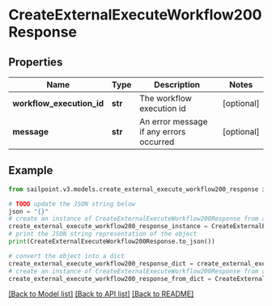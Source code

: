 # CreateExternalExecuteWorkflow200Response


## Properties

Name | Type | Description | Notes
------------ | ------------- | ------------- | -------------
**workflow_execution_id** | **str** | The workflow execution id | [optional] 
**message** | **str** | An error message if any errors occurred | [optional] 

## Example

```python
from sailpoint.v3.models.create_external_execute_workflow200_response import CreateExternalExecuteWorkflow200Response

# TODO update the JSON string below
json = "{}"
# create an instance of CreateExternalExecuteWorkflow200Response from a JSON string
create_external_execute_workflow200_response_instance = CreateExternalExecuteWorkflow200Response.from_json(json)
# print the JSON string representation of the object
print(CreateExternalExecuteWorkflow200Response.to_json())

# convert the object into a dict
create_external_execute_workflow200_response_dict = create_external_execute_workflow200_response_instance.to_dict()
# create an instance of CreateExternalExecuteWorkflow200Response from a dict
create_external_execute_workflow200_response_from_dict = CreateExternalExecuteWorkflow200Response.from_dict(create_external_execute_workflow200_response_dict)
```
[[Back to Model list]](../README.md#documentation-for-models) [[Back to API list]](../README.md#documentation-for-api-endpoints) [[Back to README]](../README.md)


